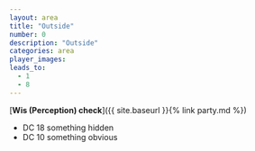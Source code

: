 ```yaml
---
layout: area
title: "Outside"
number: 0
description: "Outside"
categories: area
player_images:
leads_to:
  - 1
  - 8
---
```



[**Wis (Perception) check**]({{ site.baseurl }}{% link party.md %})
* DC 18 something hidden
* DC 10 something obvious

